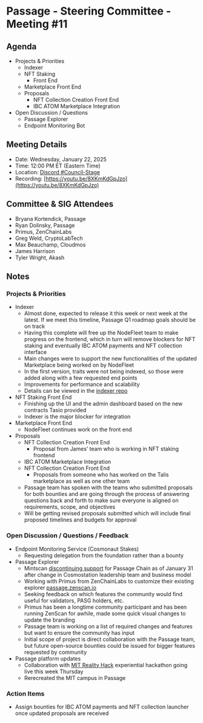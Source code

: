 # Passage - Steering Committee - Meeting #11

## Agenda
- Projects & Priorities
  - Indexer
  - NFT Staking
    - Front End
  - Marketplace Front End
  - Proposals
    - NFT Collection Creation Front End
    - IBC ATOM Marketplace Integration
- Open Discussion / Questions
  - Passage Explorer
  - Endpoint Monitoring Bot

## Meeting Details
- Date: Wednesday, January 22, 2025
- Time: 12:00 PM ET (Eastern Time)
- Location: [Discord #Council-Stage](https://discord.gg/passage)
- Recording: [https://youtu.be/8XKmKdGpJzo](https://youtu.be/8XKmKdGpJzo)

## Committee & SIG Attendees
- Bryana Kortendick, Passage
- Ryan Dolinsky, Passage
- Primus, ZenChainLabs
- Greg Weld, CryptoLabTech
- Max Beauchamp, Cloudmos
- James Harrison
- Tyler Wright, Akash

##  Notes
### Projects & Priorities
- Indexer
  - Almost done, expected to release it this week or next week at the latest. If we meet this timeline, Passage Q1 roadmap goals should be on track
  - Having this complete will free up the NodeFleet team to make progress on the frontend, which in turn will remove blockers for NFT staking and eventually IBC ATOM payments and NFT collection interface
  - Main changes were to support the new functionalities of the updated Marketplace being worked on by NodeFleet
  - In the first version, traits were not being indexed, so those were added along with a few requested end points
  - Improvements for performance and scalability
  - Details can be viewed in the [indexer repo](https://github.com/Passage-Chain/indexer)
- NFT Staking Front End
  - Finishing up the UI and the admin dashboard based on the new contracts Tasio provided
  - Indexer is the major blocker for integration 
- Marketplace Front End
  - NodeFleet continues work on the front end 
- Proposals
  - NFT Collection Creation Front End
    - Proposal from James’ team who is working in NFT staking frontend
  - IBC ATOM Marketplace Integration
  - NFT Collection Creation Front End
    - Proposals from someone who has worked on the Talis marketplace as well as one other team
  - Passage team has spoken with the teams who submitted proposals for both bounties and are going through the process of answering questions back and forth to make sure everyone is aligned on requirements, scope, and objectives
  - Will be getting revised proposals submitted which will include final proposed timelines and budgets for approval

### Open Discussion / Questions / Feedback
- Endpoint Monitoring Service (Cosmonaut Stakes)
  - Requesting delegation from the foundation rather than a bounty
- Passage Explorer
  - Mintscan [discontinuing support](https://x.com/passageio/status/1877020668031570421) for Passage Chain as of January 31 after change in Cosmostation leadership team and business model
  - Working with Primus from ZenChainLabs to customize their existing explorer [passage.zenscan.io](https://passage.zenscan.io/)
  - Seeking feedback on which features the community would find useful for validators, PASG holders, etc.
  - Primus has been a longtime community participant and has been running ZenScan for awhile, made some quick visual changes to update the branding
  - Passage team is working on a list of required changes and features but want to ensure the community has input
  - Initial scope of project is direct collaboration with the Passage team, but future open-source bounties could be issued for bigger features requested by community
- Passage platform updates
  - Collaboration with [MIT Reality Hack](https://www.mitrealityhack.com/) experiential hackathon going live this week Thursday
  - Rerecreated the MIT campus in Passage

### Action Items
- Assign bounties for IBC ATOM payments and NFT collection launcher once updated proposals are received
